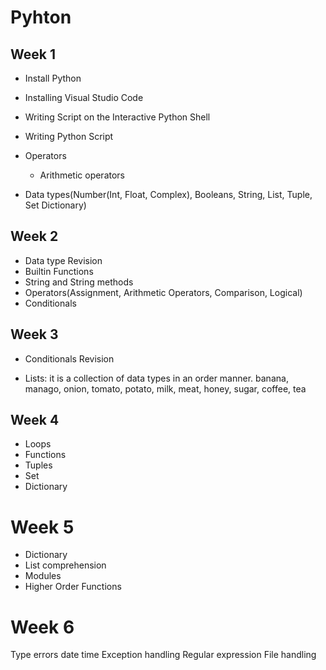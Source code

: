 # Pyhton

## Week 1

- Install Python
- Installing Visual Studio Code
- Writing Script on the Interactive Python Shell
- Writing Python Script
- Operators
    - Arithmetic operators
  
- Data types(Number(Int, Float, Complex), Booleans, String, List, Tuple, Set Dictionary)

## Week 2

- Data type Revision
- Builtin Functions
- String and String methods
- Operators(Assignment, Arithmetic Operators, Comparison, Logical)
- Conditionals

## Week 3

- Conditionals Revision
  
- Lists: it is a collection of data types in an order manner. banana, manago, onion, tomato, potato, milk, meat, honey, sugar, coffee, tea


## Week 4

- Loops
- Functions
- Tuples
- Set
- Dictionary  

# Week 5

-  Dictionary
-  List comprehension
-  Modules
-  Higher Order Functions

# Week 6

Type errors
date time
Exception handling
Regular expression
File handling